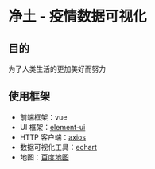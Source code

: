 # 净土 - 疫情数据可视化

## 目的

为了人类生活的更加美好而努力

## 使用框架

- 前端框架：vue
- UI 框架：[element-ui](https://element.eleme.cn/#/zh-CN)
- HTTP 客户端：[axios](https://github.com/axios/axios)
- 数据可视化工具：[echart](https://echarts.apache.org/zh/)
- 地图：[百度地图](https://lbsyun.baidu.com/index.php?title=jspopular3.0)
